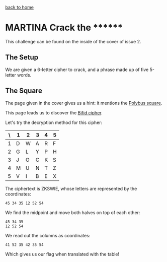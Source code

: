 [back to home](./index.html)

# MARTINA Crack the \*\*\*\*\*\*

This challenge can be found on the inside of the cover of issue 2.

## The Setup

We are given a 6-letter cipher to crack, and a phrase made up of five 5-letter words.

## The Square

The page given in the cover gives us a hint: it mentions the [Polybus square](https://en.wikipedia.org/wiki/Polybius_square).

This page leads us to discover the [Bifid cipher](https://en.wikipedia.org/wiki/Bifid_cipher).

Let's try the decryption method for this cipher:

| \ | 1 | 2 | 3 | 4 | 5 |
| - | - | - | - | - | - |
| 1 | D | W | A | R | F |
| 2 | G | L | Y | P | H |
| 3 | J | O | C | K | S |
| 4 | M | U | N | T | Z |
| 5 | V | I | B | E | X |

The ciphertext is ZKSWIE, whose letters are represented by the coordinates:

```
45 34 35 12 52 54
```

We find the midpoint and move both halves on top of each other:

```
45 34 35
12 52 54
```

We read out the columns as coordinates:

```
41 52 35 42 35 54
```

Which gives us our flag when translated with the table!